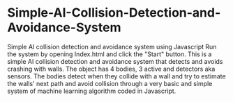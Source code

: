 # Simple-AI-Collision-Detection-and-Avoidance-System
Simple AI collision detection and avoidance system using Javascript
Run the system by opening Index.html and click the "Start" button.
This is a simple AI collision detection and avoidance system that detects and avoids crashing with walls. The object has 4 bodies, 3 active and detectors aka sensors. The bodies detect when they collide with a wall and try to estimate the walls' next path and avoid collision through a very basic and simple system of  machine learning algorithm coded in Javascript.

